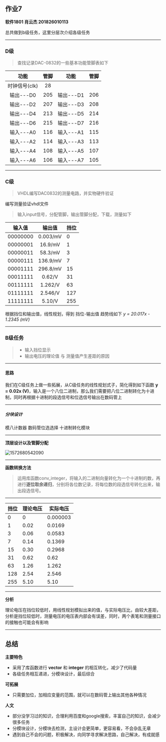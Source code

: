 ## 作业7

**软件1801 肖云杰 201826010113**

总共做到b级任务，这里分层次介绍各级任务

---

### D级

>  查找记录DAC-0832的一些基本功能管脚表如下

|     功能      | 管脚 |   功能    | 管脚 |
| :-----------: | :--: | :-------: | :--: |
| 时钟信号(clk) |  28  |           |      |
|   输出---D0   | 205  | 输出---D1 | 206  |
|   输出---D2   | 207  | 输出---D3 | 208  |
|   输出---D4   | 213  | 输出---D5 | 214  |
|   输出---D6   | 215  | 输出---D7 | 216  |
|   输入---A0   | 116  | 输入---A1 | 115  |
|   输入---A2   | 114  | 输入---A3 | 113  |
|   输入---A4   | 108  | 输入---A5 | 107  |
|   输入---A6   | 106  | 输入---A7 | 105  |

---

### C级

>  VHDL编写DAC0832的测量电路，并实物硬件验证

编写测量验证vhdl文件

> 输入input信号，分配管脚，输出管脚分配，下载，测量如下

|  输入值  |  输出值  | 挡位 |
| :------: | :------: | ---- |
| 00000000 | 0.003/mV | 0    |
| 00000001 | 16.9/mV  | 1    |
| 00000011 | 58.3/mV  | 3    |
| 00000111 | 136.9/mV | 7    |
| 00001111 | 296.8/mV | 15   |
| 00011111 |  0.62/V  | 31   |
| 00111111 | 1.262/V  | 63   |
| 01111111 | 2.546/V  | 127  |
| 11111111 |  5.10/V  | 255  |

根据挡位和输出值，线性规划，得到 挡位-输出值 趋势线如下   *y = 20.017x - 1.2345  (mV)*

---

### B级任务

> - 输入挡位显示
> - 输出电压的理论值  与 测量值产生差距的原因

---

#### 思路

我们在C级任务上做一些拓展，从C级任务的线性规划式子，简化得到如下函数 **y = 0.02x (V)**，输入是一个八位二进制，那么我们需要把八位二进制转化为十进制，同时再根据十进制的段选信号和位选信号输出在数码管上

---

##### 分块设计

模八计数器     数码管位选选择     十进制转化模块

----

**顶层设计以及管脚分配**

![1572680542090](C:\Users\pigpigpang\AppData\Roaming\Typora\typora-user-images\1572680542090.png)

---

**函数转换方法**

> 运用库函数conv_integer，将输入的二进制向量转化为一个十进制的数，再进行**逐位取余递归**，分别将各位数记录，将每位数的段选信号转化出来，输出段选信号。

---

| 挡位 | 理论电压 | 实际电压 |
| ---- | -------- | -------- |
| 0    | 0        | 0.000003 |
| 1    | 0.02     | 0.0169   |
| 3    | 0.06     | 0.0583   |
| 7    | 0.14     | 0.1369   |
| 15   | 0.30     | 0.2968   |
| 31   | 0.62     | 0.62     |
| 63   | 1.26     | 1.262    |
| 128  | 2.54     | 2.546    |
| 255  | 5.10     | 5.10     |

---

**分析**

理论电压在挡位较低时，用线性规划模拟出来的值，与实际电压比，由较大差距，分析是挡位较低时，测量电压的电压表内部会有误差，同时，两个表笔和测量接口的接触也可能会有影响

---

## 总结

**主要特色**

- 采用了库函数进行 **vector** 和 **integer** 的相互转化，减少了代码量
- 各级任务相互递进，分模块设计，最后综合

**可拓展**

- 只需要加位，加相应变量的范围，就可以在数码管上输出其他各种情况

**人文**

- 部分没学习过的知识，合理利用百度和google搜索，丰富自己的知识，会减少很多任务
- 分模块设计，分模块去检测，主设计会更简单，更容易看，不会杂乱无章
- 遇到自己不会的问题，积极解决，向同学寻求解决思路，自己解决，有成就感